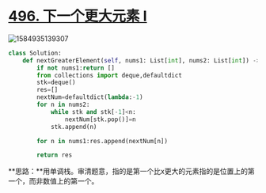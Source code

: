 # [496. 下一个更大元素 I](https://leetcode-cn.com/problems/next-greater-element-i/)

![1584935139307](C:\Users\75043\AppData\Roaming\Typora\typora-user-images\1584935139307.png)

```python
class Solution:
    def nextGreaterElement(self, nums1: List[int], nums2: List[int]) -> List[int]:
        if not nums1:return []
        from collections import deque,defaultdict
        stk=deque()
        res=[]
        nextNum=defaultdict(lambda:-1)
        for n in nums2:
            while stk and stk[-1]<n:
                nextNum[stk.pop()]=n
            stk.append(n)

        for n in nums1:res.append(nextNum[n])

        return res
```



**思路：**用单调栈。审清题意，指的是第一个比x更大的元素指的是位置上的第一个，而非数值上的第一个。